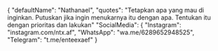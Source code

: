 
{
  "defaultName": "Nathanael",
  "quotes": "Tetapkan apa yang mau di inginkan. Putuskan jika ingin menukarnya itu dengan apa. Tentukan itu dengan prioritas dan lakukan"
  "SocialMedia": {
    "Instagram": "instagram.com/ntx.af",
    "WhatsApp": "wa.me/6289652948525",
    "Telegram": "t.me/enteexaef"
}
